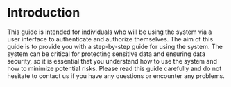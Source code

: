 # Introduction 

This guide is intended for individuals who will be using the system via a user interface to authenticate and authorize themselves.
The aim of this guide is to provide you with a step-by-step guide for using the system. 
The system can be critical for protecting sensitive data and ensuring data security, so it is essential that you understand how to use the system and how to minimize potential risks. 
Please read this guide carefully and do not hesitate to contact us if you have any questions or encounter any problems.
